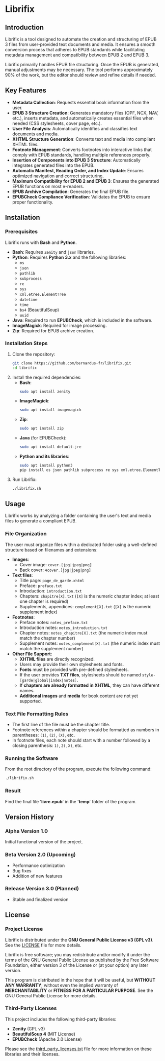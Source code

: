 # Librifix

## Introduction

Librifix is a tool designed to automate the creation and structuring of EPUB 3 files from user-provided text documents and media. It ensures a smooth conversion process that adheres to EPUB standards while facilitating metadata management and compatibility between EPUB 2 and EPUB 3.

Librifix primarily handles EPUB file structuring. Once the EPUB is generated, manual adjustments may be necessary. The tool performs approximately 90% of the work, but the editor should review and refine details if needed.

## Key Features

- **Metadata Collection**: Requests essential book information from the user.
- **EPUB 3 Structure Creation**: Generates mandatory files (OPF, NCX, NAV, etc.), inserts metadata, and automatically creates essential files when needed (CSS stylesheets, cover page, etc.).
- **User File Analysis**: Automatically identifies and classifies text documents and media.
- **XHTML Structure Generation**: Converts text and media into compliant XHTML files.
- **Footnote Management**: Converts footnotes into interactive links that comply with EPUB standards, handling multiple references properly.
- **Insertion of Components into EPUB 3 Structure**: Automatically integrates generated files into the EPUB.
- **Automatic Manifest, Reading Order, and Index Update**: Ensures optimized navigation and correct structuring.
- **Maximum Compatibility for EPUB 2 and EPUB 3**: Ensures the generated EPUB functions on most e-readers.
- **EPUB Archive Compilation**: Generates the final EPUB file.
- **EPUBCheck Compliance Verification**: Validates the EPUB to ensure proper functionality.

## Installation

### Prerequisites

Librifix runs with **Bash** and **Python**.

- **Bash**: Requires `Zenity` and `json` libraries.
- **Python**: Requires **Python 3.x** and the following libraries:
  - `os`
  - `json`
  - `pathlib`
  - `subprocess`
  - `re`
  - `sys`
  - `xml.etree.ElementTree`
  - `datetime`
  - `time`
  - `bs4` (BeautifulSoup)
  - `uuid`
- **Java**: Required to run **EPUBCheck**, which is included in the software.
- **ImageMagick**: Required for image processing.
- **Zip**: Required for EPUB archive creation.

### Installation Steps

1. Clone the repository:
   ```sh
   git clone https://github.com/bernardus-fr/librifix.git
   cd librifix
   ```
2. Install the required dependencies:
   - **Bash**:
     ```sh
     sudo apt install zenity
     ```
   - **ImageMagick**:
     ```sh
     sudo apt install imagemagick
     ```
   - **Zip**:
     ```sh
     sudo apt install zip
     ```
   - **Java** (for EPUBCheck):
     ```sh
     sudo apt install default-jre
     ```
   - **Python and its libraries**:
     ```sh
     sudo apt install python3
     pip install os json pathlib subprocess re sys xml.etree.ElementTree datetime time bs4 uuid
     ```
3. Run Librifix:
   ```sh
   ./librifix.sh
   ```

## Usage

Librifix works by analyzing a folder containing the user's text and media files to generate a compliant EPUB.

### File Organization

The user must organize files within a dedicated folder using a well-defined structure based on filenames and extensions:

- **Images**:
  - Cover image: `cover.[jpg|jpeg|png]`
  - Back cover: `4cover.[jpg|jpeg|png]`
- **Text files**:
  - Title page: `page_de_garde.xhtml`
  - Preface: `preface.txt`
  - Introduction: `introduction.txt`
  - Chapters: `chapitre[X].txt` (`[X]` is the numeric chapter index; at least one chapter is required)
  - Supplements, appendices: `complement[X].txt` (`[X]` is the numeric supplement index)
- **Footnotes**:
  - Preface notes: `notes_preface.txt`
  - Introduction notes: `notes_introduction.txt`
  - Chapter notes: `notes_chapitre[X].txt` (the numeric index must match the chapter number)
  - Supplement notes: `notes_complement[X].txt` (the numeric index must match the supplement number)
- **Other File Support**:
  - **XHTML files** are directly recognized.
  - Users may provide their own stylesheets and fonts.
  - **Fonts** must be provided with pre-defined stylesheets.
  - If the user provides **TXT files**, stylesheets should be named `style-[garde|global|index|notes]`.
  - If **chapters are already formatted in XHTML**, they can have different names.
  - **Additional images** and **media** for book content are not yet supported.

### Text File Formatting Rules

- The first line of the file must be the chapter title.
- Footnote references within a chapter should be formatted as numbers in parentheses: `(1)`, `(2)`, `(X)`, etc.
- In footnote files, each note should start with a number followed by a closing parenthesis: `1)`, `2)`, `X)`, etc.

### Running the Software

From the root directory of the program, execute the following command:

```sh
./librifix.sh
```

### Result

Find the final file '**livre.epub**' in the '**temp**' folder of the program.

## Version History

### Alpha Version 1.0

Initial functional version of the project.

### Beta Version 2.0 (Upcoming)

- Performance optimization
- Bug fixes
- Addition of new features

### Release Version 3.0 (Planned)

- Stable and finalized version

## License

### Project License

Librifix is distributed under the **GNU General Public License v3 (GPL v3)**. See the [LICENSE](LICENSE) file for more details.

Librifix is free software; you may redistribute and/or modify it under the terms of the GNU General Public License as published by the Free Software Foundation, either version 3 of the License or (at your option) any later version.

This program is distributed in the hope that it will be useful, but **WITHOUT ANY WARRANTY**; without even the implied warranty of **MERCHANTABILITY** or **FITNESS FOR A PARTICULAR PURPOSE**. See the GNU General Public License for more details.

### Third-Party Licenses

This project includes the following third-party libraries:

- **Zenity** (GPL v3)
- **BeautifulSoup 4** (MIT License)
- **EPUBCheck** (Apache 2.0 License)

Please see the [third\_party\_licenses.txt](third_party_licenses.txt) file for more information on these libraries and their licenses.

